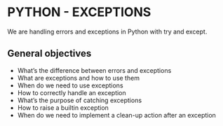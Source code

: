 # PYTHON - EXCEPTIONS
We are  handling errors and exceptions in Python with try and except.

## General objectives

- What’s the difference between errors and exceptions
-  What are exceptions and how to use them
- When do we need to use exceptions
- How to correctly handle an exception
- What’s the purpose of catching exceptions
- How to raise a builtin exception
- When do we need to implement a clean-up action after an exception
